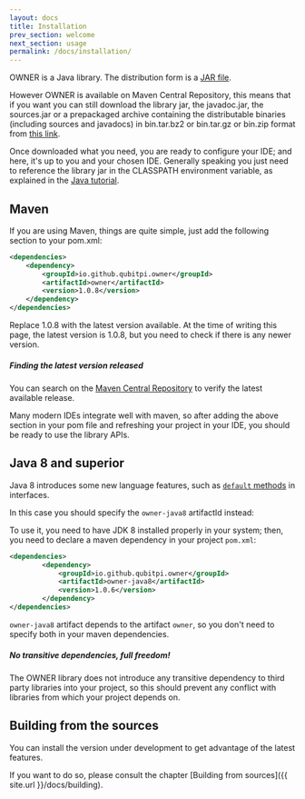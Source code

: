 ```yaml
---
layout: docs
title: Installation
prev_section: welcome
next_section: usage
permalink: /docs/installation/
---
```


OWNER is a Java library. The distribution form is a [JAR file][1].

However OWNER is available on Maven Central Repository, this means that if
you want you can still download the library jar, the javadoc.jar, the sources.jar
or a prepackaged archive containing the distributable binaries (including sources
and javadocs) in bin.tar.bz2 or bin.tar.gz or bin.zip format
from [this link][2].

Once downloaded what you need, you are ready to configure your IDE; and here,
it's up to you and your chosen IDE.
Generally speaking you just need to reference the library jar in the CLASSPATH
environment variable, as explained in the [Java tutorial][3].

  [1]: http://docs.oracle.com/javase/tutorial/deployment/jar/
  [2]: http://search.maven.org/#search%7Cgav%7C1%7Cg%3A%22io.github.qubitpi.owner%22%20AND%20a%3A%22owner%22
  [3]: http://docs.oracle.com/javase/tutorial/essential/environment/paths.html

Maven
-----

If you are using Maven, things are quite simple, just add the following section
to your pom.xml:

```xml
<dependencies>
    <dependency>
        <groupId>io.github.qubitpi.owner</groupId>
        <artifactId>owner</artifactId>
        <version>1.0.8</version>
    </dependency>
</dependencies>
```

Replace 1.0.8 with the latest version available. At the time of writing this page, the latest version is 1.0.8, but you
need to check if there is any newer version.

<div class="note">
  <h5>Finding the latest version released</h5>
  <p>You can search on the <a href="http://repo1.maven.org/maven2/io/github/qubitpi/owner/owner/">Maven Central Repository</a>
  to verify the latest available release.</p>
</div>

Many modern IDEs integrate well with maven, so after adding the above section
in your pom file and refreshing your project in your IDE, you should be ready to
use the library APIs.

Java 8 and superior
-------------------

Java 8 introduces some new language features, such as [`default` methods][def-methods] in interfaces.

In this case you should specify the `owner-java8` artifactId instead:

To use it, you need to have JDK 8 installed properly in your system; then, you need to declare a maven
dependency in your project `pom.xml`:

```xml
<dependencies>
        <dependency>
            <groupId>io.github.qubitpi.owner</groupId>
            <artifactId>owner-java8</artifactId>
            <version>1.0.6</version>
        </dependency>
</dependencies>
```

`owner-java8` artifact depends to the artifact `owner`, so you don't need to specify both in your
maven dependencies.


  [def-methods]: http://docs.oracle.com/javase/tutorial/java/IandI/defaultmethods.html


<div class="note info">
  <h5>No transitive dependencies, full freedom!</h5>
  <p>
  The OWNER library does not introduce any transitive dependency to third party libraries
  into your project, so this should prevent any conflict with libraries from which your
  project depends on.
  </p>
</div>


Building from the sources
-------------------------

You can install the version under development to get advantage of the latest
features.

If you want to do so, please consult the chapter
[Building from sources]({{ site.url }}/docs/building).
